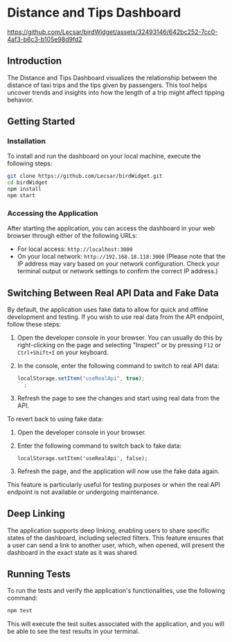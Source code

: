 # Distance and Tips Dashboard

https://github.com/Lecsar/birdWidget/assets/32493146/642bc252-7cc0-4af3-b6c3-b105e98d9fd2

## Introduction

The Distance and Tips Dashboard visualizes the relationship between the distance of taxi trips and the tips given by passengers. This tool helps uncover trends and insights into how the length of a trip might affect tipping behavior.

## Getting Started

### Installation

To install and run the dashboard on your local machine, execute the following steps:

```bash
git clone https://github.com/Lecsar/birdWidget.git
cd birdWidget
npm install
npm start
```

### Accessing the Application

After starting the application, you can access the dashboard in your web browser through either of the following URLs:

- For local access: `http://localhost:3000`
- On your local network: `http://192.168.18.118:3000` (Please note that the IP address may vary based on your network configuration. Check your terminal output or network settings to confirm the correct IP address.)

## Switching Between Real API Data and Fake Data

By default, the application uses fake data to allow for quick and offline development and testing. If you wish to use real data from the API endpoint, follow these steps:

1. Open the developer console in your browser. You can usually do this by right-clicking on the page and selecting "Inspect" or by pressing `F12` or `Ctrl+Shift+I` on your keyboard.

2. In the console, enter the following command to switch to real API data:

   ```javascript
   localStorage.setItem("useRealApi", true);
   ``;
   ```

3. Refresh the page to see the changes and start using real data from the API.

To revert back to using fake data:

1.  Open the developer console in your browser.
2.  Enter the following command to switch back to fake data:

    `localStorage.setItem('useRealApi', false);`

3.  Refresh the page, and the application will now use the fake data again.

This feature is particularly useful for testing purposes or when the real API endpoint is not available or undergoing maintenance.

## Deep Linking

The application supports deep linking, enabling users to share specific states of the dashboard, including selected filters. This feature ensures that a user can send a link to another user, which, when opened, will present the dashboard in the exact state as it was shared.

## Running Tests

To run the tests and verify the application's functionalities, use the following command:

```bash
npm test
```

This will execute the test suites associated with the application, and you will be able to see the test results in your terminal.
